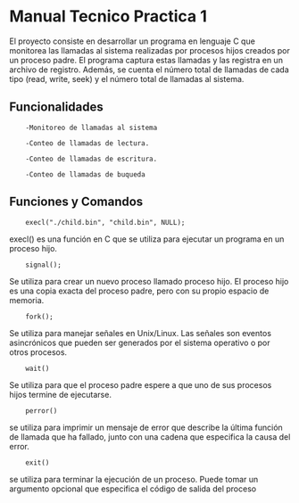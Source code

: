 # Manual Tecnico Practica 1

El proyecto consiste en desarrollar un programa en lenguaje C que monitorea las llamadas al sistema realizadas por procesos hijos creados por un proceso padre. El programa captura estas llamadas y las registra en un archivo de registro. Además, se cuenta el número total de llamadas de cada tipo (read, write, seek) y el número total de llamadas al sistema.


## Funcionalidades

        -Monitoreo de llamadas al sistema

        -Conteo de llamadas de lectura.

        -Conteo de llamadas de escritura.

        -Conteo de llamadas de buqueda


## Funciones y Comandos


        execl("./child.bin", "child.bin", NULL);


execl() es una función en C que se utiliza para ejecutar un programa en un proceso hijo. 



        signal();
Se utiliza para crear un nuevo proceso llamado proceso hijo. El proceso hijo es una copia exacta del proceso padre, pero con su propio espacio de memoria.



        fork();
Se utiliza para manejar señales en Unix/Linux. Las señales son eventos asincrónicos que pueden ser generados por el sistema operativo o por otros procesos.


        wait()
Se utiliza para que el proceso padre espere a que uno de sus procesos hijos termine de ejecutarse. 


        perror()
se utiliza para imprimir un mensaje de error que describe la última función de llamada que ha fallado, junto con una cadena que especifica la causa del error.


        exit()
se utiliza para terminar la ejecución de un proceso. Puede tomar un argumento opcional que especifica el código de salida del proceso